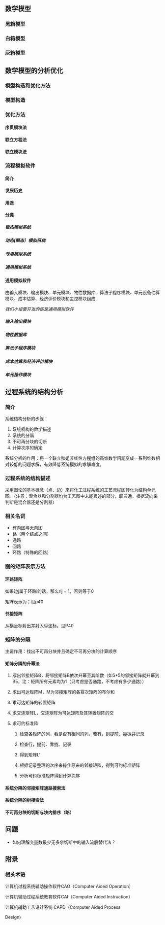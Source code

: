 ## 数学模型

### 黑箱模型

### 白箱模型

### 灰箱模型

## 数学模型的分析优化

### 模型构造和优化方法

### 模型构造

### 优化方法

#### 序贯模块法

#### 联立方程法

#### 联立模块法

### 流程模拟软件

#### 简介

#### 发展历史

#### 用途

#### 分类

##### 稳态模拟系统

##### 动态(瞬态）模拟系统

##### 专用模拟系统

##### 通用模拟系统

#### 通用模拟软件

由输入模块、输出模块、单元模块、物性数据库、算法子程序模块、单元设备估算模块、成本估算、经济评价模块和主控模块组成

*我们小组要开发的即是通用模拟软件*

##### 输入输出模块

##### 物性数据库

##### 算法子程序模块

##### 成本估算和经济评价模块

##### 单元操作模块

## 过程系统的结构分析

### 简介

系统结构分析的步骤：

1. 系统机构的数学描述
2. 系统的分隔
3. 不可再分块的切断
4. 计算次序的确定

系统分析的作用：将一个联立秋姐非线性方程组的高维数学问题变成一系列维数相对较低的问题求解，有效降低系统模拟的求解难度。

### 过程系统的结构描述

采用图论的基本概念（点、边）来将化工过程系统的工艺流程图转化为结构单元图。（注意：混合器和分割器均为工艺图中未能表述的部分，即三通，根据流向来判断是混合器还是分割器）

### 相关名词

- 有向图与无向图
- 路（两个结点之间）
- 通路
- 回路
- 环路（特殊的回路）

### 图的矩阵表示方法

#### 环路矩阵

如果边j属于环路i的话，那么rij = 1，否则等于0

矩阵表示为；见p40

#### 邻接矩阵

从横坐标射出并射入纵坐标，见P40

### 矩阵的分隔

主要作用：找出不可再分块并且确定不可再分块的计算顺序

#### 矩阵分隔的升幂法

1. 写出邻接矩阵B，将邻接矩阵B依次升幂至其阶数（如5*5的邻接矩阵就升幂到B5，注：矩阵所有元素均为1（只考虑是否通路，不考虑有多少通路））

2. 求出可达矩阵M，M为邻接矩阵的各幂次矩阵的布尔和

3. 求可达矩阵的转置矩阵

4. 求交连矩阵L，交连矩阵为可达矩阵及其转置矩阵的交

5. 求可约标准阵

   1. 检查各矩阵的列，看是否有相同的列，若有，则提前、靠拢并记录

   2. 检查行，提前、靠拢、记录

   3. 得到矩阵L‘

   4. 根据记录整理的次序来操作原来的邻接矩阵，得到可约标准矩阵

   5. 分析可约标准矩阵得到计算次序

      

#### 系统分隔的邻接矩阵通路搜索法

#### 系统分隔的树搜索法

#### 不可再分块的切断与块内排序（略）



## 问题

- 如何理解变量数最少无多余切断中的输入流股替代法？





## 附录

### 相关术语

计算机过程系统辅助操作软件CAO（Computer Aided Operation）

计算机辅助过程系统教育软件CAI（Computer Aided Instruction）

计算机辅助工艺设计系统 CAPD（Computer Aided Process

Design)